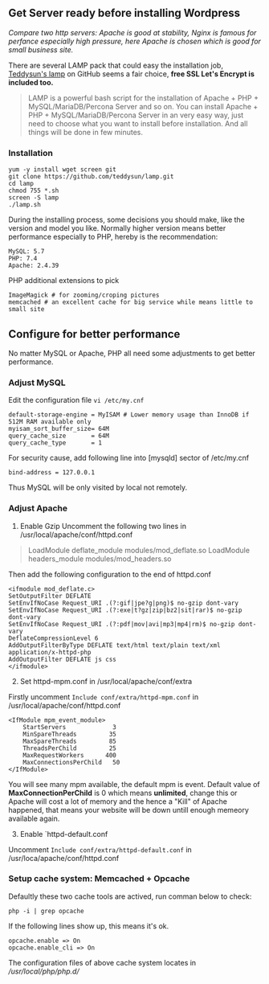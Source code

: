## Get Server ready before installing Wordpress ##

*Compare two http servers: Apache is good at stability, Nginx is famous for perfance especially high pressure, here Apache is chosen which is good for small business site.*

There are several LAMP pack that could easy the installation job, [Teddysun's lamp](https://github.com/teddysun/lamp) on GitHub seems a fair choice, **free SSL Let's Encrypt is included too.**

> LAMP is a powerful bash script for the installation of Apache + PHP + MySQL/MariaDB/Percona Server and so on. You can install Apache + PHP + MySQL/MariaDB/Percona Server in an very easy way, just need to choose what you want to install before installation. And all things will be done in few minutes.

### Installation ###

```
yum -y install wget screen git
git clone https://github.com/teddysun/lamp.git
cd lamp
chmod 755 *.sh
screen -S lamp
./lamp.sh
```

During the installing process, some decisions you should make, like the version  and model you like. Normally higher version means better performance especially to PHP, hereby is the recommendation:

```
MySQL: 5.7
PHP: 7.4
Apache: 2.4.39
```

PHP additional extensions to pick

```
ImageMagick # for zooming/croping pictures
memcached # an excellent cache for big service while means little to small site
```

## Configure for better performance ##

No matter MySQL or Apache, PHP all need some adjustments to get better performance.

### Adjust MySQL ###

Edit the configuration file
`vi /etc/my.cnf`

```
default-storage-engine = MyISAM # Lower memory usage than InnoDB if 512M RAM available only
myisam_sort_buffer_size= 64M
query_cache_size       = 64M
query_cache_type       = 1

```
For security cause, add following line into [mysqld] sector of /etc/my.cnf

`bind-address = 127.0.0.1`

Thus MySQL will be only visited by local not remotely.



### Adjust Apache ###

1. Enable Gzip
Uncomment the following two lines in /usr/local/apache/conf/httpd.conf

>LoadModule deflate_module modules/mod_deflate.so
>LoadModule headers_module modules/mod_headers.so

Then add the following configuration to the end of httpd.conf

```
<ifmodule mod_deflate.c>
SetOutputFilter DEFLATE
SetEnvIfNoCase Request_URI .(?:gif|jpe?g|png)$ no-gzip dont-vary
SetEnvIfNoCase Request_URI .(?:exe|t?gz|zip|bz2|sit|rar)$ no-gzip dont-vary 
SetEnvIfNoCase Request_URI .(?:pdf|mov|avi|mp3|mp4|rm)$ no-gzip dont-vary
DeflateCompressionLevel 6
AddOutputFilterByType DEFLATE text/html text/plain text/xml application/x-httpd-php
AddOutputFilter DEFLATE js css
</ifmodule>
```

2. Set httpd-mpm.conf in /usr/local/apache/conf/extra

Firstly uncomment `Include conf/extra/httpd-mpm.conf` in /usr/local/apache/conf/httpd.conf

```
<IfModule mpm_event_module>
    StartServers             3
    MinSpareThreads         35
    MaxSpareThreads         85
    ThreadsPerChild         25
    MaxRequestWorkers      400
    MaxConnectionsPerChild   50
</IfModule>
```

You will see many mpm available, the default mpm is event. 
Default value of **MaxConnectionPerChild** is 0 which means **unlimited**, change this or Apache will cost a lot of memory and the hence a "Kill" of Apache happened, that means your website will be down untill enough memeory available again.

3. Enable `httpd-default.conf

Uncomment `Include conf/extra/httpd-default.conf` in /usr/loca/apache/conf/httpd.conf

### Setup cache system: Memcached + Opcache ###

Defaultly these two cache tools are actived, run comman below to check:

`php -i | grep opcache`

If the following lines show up, this means it's ok.

```
opcache.enable => On
opcache.enable_cli => On
```

The configuration files of above cache system locates in */usr/local/php/php.d/*
